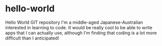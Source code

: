 # hello-world
Hello World GIT repository
I'm a middle-aged Japanese-Australian interested in learning to code. It would be really cool to be able to write apps that I can actually use, although I'm finding that coding is a lot more difficult than I anticipated!
